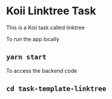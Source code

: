 # Koii Linktree Task

This is a Koii task called linktree 

To run the app locally 

## `yarn start`

To access the backend code 

## `cd task-template-linktree`
